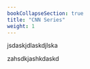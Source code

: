 ```yaml
---
bookCollapseSection: true
title: "CNN Series"
weight: 1
---
```


jsdaskjdlaskdjlska

zahsdkjashkdaskd

